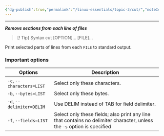 ```yaml
---
{"dg-publish":true,"permalink":"/linux-essentials/topic-3/cut/","noteIcon":"1"}
---
```


---
___Remove sections from each line of files___

> [! Tip] Syntax
	 cut [OPTION]... [FILE]...

Print selected parts of lines from each `FILE` to standard output.

### Important options

| Options                   | Description                                                                                                             |
| ------------------------- | ----------------------------------------------------------------------------------------------------------------------- |
| `-c`, `--characters=LIST` | Select only these characters.                                                                                           |
| `-b`, `--bytes=LIST`      | Select only these bytes.                                                                                                |
| `-d`, `--delimiter=DELIM` | Use DELIM instead of TAB for field delimiter.                                                                           |
| `-f`, `--fields=LIST`     | Select only these fields; also print any line that contains no delimiter character, unless the `-s` option is specified |
